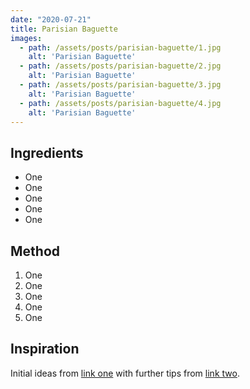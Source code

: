 ```yaml
---
date: "2020-07-21"
title: Parisian Baguette
images:
  - path: /assets/posts/parisian-baguette/1.jpg
    alt: 'Parisian Baguette'
  - path: /assets/posts/parisian-baguette/2.jpg
    alt: 'Parisian Baguette'
  - path: /assets/posts/parisian-baguette/3.jpg
    alt: 'Parisian Baguette'
  - path: /assets/posts/parisian-baguette/4.jpg
    alt: 'Parisian Baguette'
---
```


## Ingredients

* One
* One
* One
* One
* One

## Method

1. One
1. One
1. One
1. One
1. One

## Inspiration

Initial ideas from [link one](#) with further tips from [link two](#).
